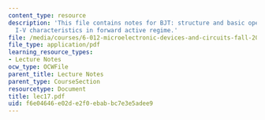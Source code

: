 ```yaml
---
content_type: resource
description: 'This file contains notes for BJT: structure and basic operation, and
  I-V characteristics in forward active regime.'
file: /media/courses/6-012-microelectronic-devices-and-circuits-fall-2005/f6e04646e02de2f0ebabbc7e3e5adee9_lec17.pdf
file_type: application/pdf
learning_resource_types:
- Lecture Notes
ocw_type: OCWFile
parent_title: Lecture Notes
parent_type: CourseSection
resourcetype: Document
title: lec17.pdf
uid: f6e04646-e02d-e2f0-ebab-bc7e3e5adee9
---
```

